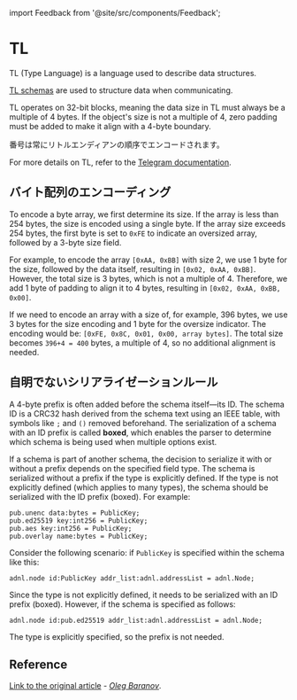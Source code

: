 import Feedback from '@site/src/components/Feedback';

# TL

TL (Type Language) is a language used to describe data structures.

[TL schemas](https://github.com/ton-blockchain/ton/tree/master/tl/generate/scheme) are used to structure data when communicating.

TL operates on 32-bit blocks, meaning the data size in TL must always be a multiple of 4 bytes. If the object's size is not a multiple of 4, zero padding must be added to make it align with a 4-byte boundary.

番号は常にリトルエンディアンの順序でエンコードされます。

For more details on TL, refer to the [Telegram documentation](https://core.telegram.org/mtproto/TL).

## バイト配列のエンコーディング

To encode a byte array, we first determine its size. If the array is less than 254 bytes, the size is encoded using a single byte. If the array size exceeds 254 bytes, the first byte is set to `0xFE` to indicate an oversized array, followed by a 3-byte size field.

For example, to encode the array `[0xAA, 0xBB]` with size 2, we use 1 byte for the size, followed by the data itself, resulting in `[0x02, 0xAA, 0xBB]`. However, the total size is 3 bytes, which is not a multiple of 4. Therefore, we add 1 byte of padding to align it to 4 bytes, resulting in `[0x02, 0xAA, 0xBB, 0x00]`.

If we need to encode an array with a size of, for example, 396 bytes, we use 3 bytes for the size encoding and 1 byte for the oversize indicator. The encoding would be: `[0xFE, 0x8C, 0x01, 0x00, array bytes]`. The total size becomes `396+4 = 400` bytes, a multiple of 4, so no additional alignment is needed.

## 自明でないシリアライゼーションルール

A 4-byte prefix is often added before the schema itself—its ID. The schema ID is a CRC32 hash derived from the schema text using an IEEE table, with symbols like `;` and `()` removed beforehand. The serialization of a schema with an ID prefix is called **boxed**, which enables the parser to determine which schema is being used when multiple options exist.

If a schema is part of another schema, the decision to serialize it with or without a prefix depends on the specified field type. The schema is serialized without a prefix if the type is explicitly defined. If the type is not explicitly defined (which applies to many types), the schema should be serialized with the ID prefix (boxed). For example:

```tlb
pub.unenc data:bytes = PublicKey;
pub.ed25519 key:int256 = PublicKey;
pub.aes key:int256 = PublicKey;
pub.overlay name:bytes = PublicKey;
```

Consider the following scenario: if `PublicKey` is specified within the schema like this:

```
adnl.node id:PublicKey addr_list:adnl.addressList = adnl.Node;
```

Since the type is not explicitly defined, it needs to be serialized with an ID prefix (boxed). However, if the schema is specified as follows:

```
adnl.node id:pub.ed25519 addr_list:adnl.addressList = adnl.Node;
```

The type is explicitly specified, so the prefix is not needed.

## Reference

[Link to the original article](https://github.com/xssnick/ton-deep-doc/blob/master/TL.md) - *[Oleg Baranov](https://github.com/xssnick)*. <Feedback />

